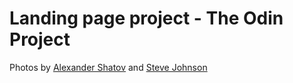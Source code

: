 # Landing page project - The Odin Project

Photos by <a href="https://unsplash.com/@alexbemore?utm_source=unsplash&utm_medium=referral&utm_content=creditCopyText">Alexander Shatov</a> and <a href="https://unsplash.com/@steve_j?utm_source=unsplash&utm_medium=referral&utm_content=creditCopyText">Steve Johnson</a>
